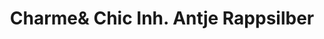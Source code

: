---
title: "Charme& Chic Inh. Antje Rappsilber"
url: /halle-saale/charmeund-chic-inh-antje-rappsilber/
shop: Kleidung
---